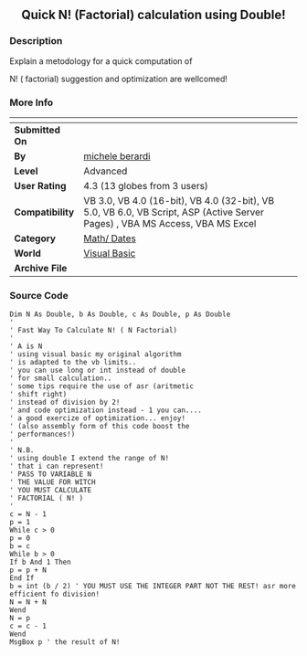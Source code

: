 ﻿<div align="center">

## Quick N\! \(Factorial\) calculation using Double\!


</div>

### Description

Explain a metodology for a quick computation of

N! ( factorial) suggestion and optimization are wellcomed!
 
### More Info
 


<span>             |<span>
---                |---
**Submitted On**   |
**By**             |[michele berardi](https://github.com/Planet-Source-Code/PSCIndex/blob/master/ByAuthor/michele-berardi.md)
**Level**          |Advanced
**User Rating**    |4.3 (13 globes from 3 users)
**Compatibility**  |VB 3\.0, VB 4\.0 \(16\-bit\), VB 4\.0 \(32\-bit\), VB 5\.0, VB 6\.0, VB Script, ASP \(Active Server Pages\) , VBA MS Access, VBA MS Excel
**Category**       |[Math/ Dates](https://github.com/Planet-Source-Code/PSCIndex/blob/master/ByCategory/math-dates__1-37.md)
**World**          |[Visual Basic](https://github.com/Planet-Source-Code/PSCIndex/blob/master/ByWorld/visual-basic.md)
**Archive File**   |[](https://github.com/Planet-Source-Code/michele-berardi-quick-n-factorial-calculation-using-double__1-38817/archive/master.zip)





### Source Code

```
Dim N As Double, b As Double, c As Double, p As Double
'
' Fast Way To Calculate N! ( N Factorial)
'
' A is N
' using visual basic my original algorithm
' is adapted to the vb limits..
' you can use long or int instead of double
' for small calculation..
' some tips require the use of asr (aritmetic
' shift right)
' instead of division by 2!
' and code optimization instead - 1 you can....
' a good exercize of optimization... enjoy!
' (also assembly form of this code boost the
' performances!)
'
' N.B.
' using double I extend the range of N!
' that i can represent!
' PASS TO VARIABLE N
' THE VALUE FOR WITCH
' YOU MUST CALCULATE
' FACTORIAL ( N! )
'
c = N - 1
p = 1
While c > 0
p = 0
b = c
While b > 0
If b And 1 Then
p = p + N
End If
b = int (b / 2) ' YOU MUST USE THE INTEGER PART NOT THE REST! asr more efficient fo division!
N = N + N
Wend
N = p
c = c - 1
Wend
MsgBox p ' the result of N!
```


